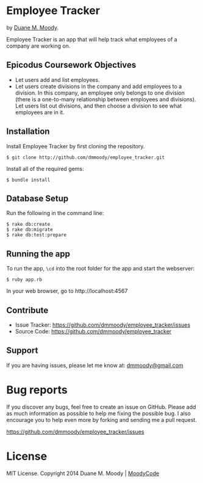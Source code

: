 Employee Tracker
================

by <a href="http://duanemoody.io" target="_blank">Duane M. Moody</a>.

Employee Tracker is an app that will help track what employees of a company are working on.


Epicodus Coursework Objectives
------------------------------

* Let users add and list employees.
* Let users create divisions in the company and add employees to a division. In this company, an employee only belongs to one division (there is a one-to-many relationship between employees and divisions). Let users list out divisions, and then choose a division to see what employees are in it.

Installation
------------

Install Employee Tracker by first cloning the repository.  
```
$ git clone http://github.com/dmmoody/employee_tracker.git
```

Install all of the required gems:
```
$ bundle install
```

Database Setup
--------------

Run the following in the command line:
```
$ rake db:create
$ rake db:migrate
$ rake db:test:prepare
```

Running the app
---------------

To run the app, ```\cd``` into the root folder for the app and start the webserver:
```
$ ruby app.rb
```

In your web browser, go to http://localhost:4567

Contribute
----------

- Issue Tracker: https://github.com/dmmoody/employee_tracker/issues
- Source Code: https://github.com/dmmoody/employee_tracker

Support
-------

If you are having issues, please let me know at: dmmoody@gmail.com

Bug reports
===========

If you discover any bugs, feel free to create an issue on GitHub. Please add as much information as possible to help me fixing the possible bug. I also encourage you to help even more by forking and sending me a pull request.

https://github.com/dmmoody/employee_tracker/issues

License
=======

MIT License. Copyright 2014 Duane M. Moody | <a href="http://moodyco.de">MoodyCode</a>